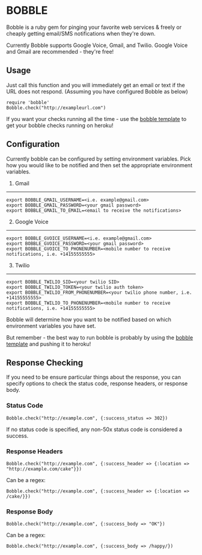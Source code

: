 BOBBLE
======

Bobble is a ruby gem for pinging your favorite web services &amp; freely or cheaply getting email/SMS notifications when they&#39;re down.

Currently Bobble supports Google Voice, Gmail, and Twilio. Google Voice and Gmail are recommended - they're free!


Usage
-----

Just call this function and you will immediately get an email or text if the URL does not respond. (Assuming you have configured Bobble as below)

    require 'bobble'
    Bobble.check("http://exampleurl.com")

If you want your checks running all the time - use the [bobble template](http://github.com/ahfarmer/bobble-template) to get your bobble checks running on heroku!


Configuration
------------

Currently bobble can be configured by setting environment variables. Pick how you would like to be notified and then set the appropriate environment variables.


1. Gmail
--------

    export BOBBLE_GMAIL_USERNAME=<i.e. example@gmail.com>
    export BOBBLE_GMAIL_PASSWORD=<your gmail password>
    export BOBBLE_GMAIL_TO_EMAIL=<email to receive the notifications>


2. Google Voice
---------------

    export BOBBLE_GVOICE_USERNAME=<i.e. example@gmail.com>
    export BOBBLE_GVOICE_PASSWORD=<your gmail password>
    export BOBBLE_GVOICE_TO_PHONENUMBER=<mobile number to receive notifications, i.e. +14155555555>


3. Twilio
---------

    export BOBBLE_TWILIO_SID=<your twilio SID>
    export BOBBLE_TWILIO_TOKEN=<your twilio auth token>
    export BOBBLE_TWILIO_FROM_PHONENUMBER=<your twilio phone number, i.e. +14155555555>
    export BOBBLE_TWILIO_TO_PHONENUMBER=<mobile number to receive notifications, i.e. +14155555555>


Bobble will determine how you want to be notified based on which environment variables you have set.

But remember - the best way to run bobble is probably by using the [bobble template](http://github.com/ahfarmer/bobble-template) and pushing it to heroku!



Response Checking
-----------------

If you need to be ensure particular things about the response, you can specify options to check the status code, response headers, or response body.

### Status Code ###

    Bobble.check("http://example.com", {:success_status => 302})

If no status code is specified, any non-50x status code is considered a success.

### Response Headers ###

    Bobble.check("http://example.com", {:success_header => {:location => "http://example.com/cake"}})

Can be a regex:

    Bobble.check("http://example.com", {:success_header => {:location => /cake/}})

### Response Body ###


    Bobble.check("http://example.com", {:success_body => "OK"})

Can be a regex:

    Bobble.check("http://example.com", {:success_body => /happy/})

